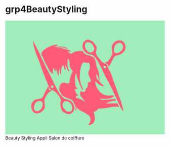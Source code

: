 # grp4BeautyStyling
![Notre logo](/assets/img/logo-beautystyling.jpg)
Beauty Styling Appli Salon de coiffure
